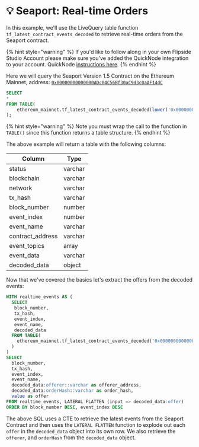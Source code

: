 # 💡 Seaport: Real-time Orders

In this example, we'll use the LiveQuery table function `tf_latest_contract_events_decoded` to retrieve real-time orders from the Seaport contract.

{% hint style="warning" %}
If you'd like to follow along in your own Flipside Studio Account please make sure you've added the QuickNode integration to your account. QuickNode [instructions here](../../quicknode-setup-guide.md).&#x20;
{% endhint %}

Here we will query the Seaport Version 1.5 Contract on the Ethereum Mainnet, address: [`0x00000000000000ADc04C56Bf30aC9d3c0aAF14dC`](https://etherscan.io/address/0x00000000000000ADc04C56Bf30aC9d3c0aAF14dC#events)

```sql
SELECT
*
FROM TABLE(
    ethereum_mainnet.tf_latest_contract_events_decoded(lower('0x00000000000000ADc04C56Bf30aC9d3c0aAF14dC'))
);
```

{% hint style="warning" %}
Note you must wrap the call to the function in `TABLE()` since this function returns a table structure.&#x20;
{% endhint %}

The above example will return a table with the following columns:

| Column            | Type    |
| ----------------- | ------- |
| status            | varchar |
| blockchain        | varchar |
| network           | varchar |
| tx\_hash          | varchar |
| block\_number     | number  |
| event\_index      | number  |
| event\_name       | varchar |
| contract\_address | varchar |
| event\_topics     | array   |
| event\_data       | varchar |
| decoded\_data     | object  |

Now that we've covered the basics let's extract the offers from the decoded events:

```sql
WITH realtime_events AS (
  SELECT
   block_number,
   tx_hash,
   event_index,
   event_name,
   decoded_data
  FROM TABLE(
    ethereum_mainnet.tf_latest_contract_events_decoded('0x00000000000000ADc04C56Bf30aC9d3c0aAF14dC')
  )
)
SELECT
  block_number,
  tx_hash,
  event_index,
  event_name,
  decoded_data:offerer::varchar as offerer_address,
  decoded_data:orderHash::varchar as order_hash,
  value as offer
FROM realtime_events, LATERAL FLATTEN (input => decoded_data:offer)
ORDER BY block_number DESC, event_index DESC
```

The above SQL uses a CTE to retrieve the latest events from the Seaport Contract and then uses the `LATERAL FLATTEN` function to explode out each `offer` in the `decoded_data` object into its own row. We also retrieve the `offerer`, and `orderHash` from the `decoded_data` object.

